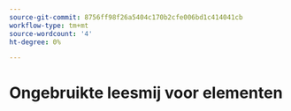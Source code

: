 ```yaml
---
source-git-commit: 8756ff98f26a5404c170b2cfe006bd1c414041cb
workflow-type: tm+mt
source-wordcount: '4'
ht-degree: 0%

---
```

# Ongebruikte leesmij voor elementen
